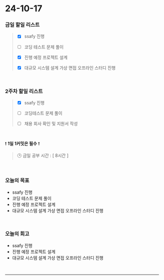 # 24-10-17
### 금일 할일 리스트
> - [x] ssafy 진행
>
> - [ ] 코딩 테스트 문제 풀이
>
> - [x] 진행 예정 프로젝트 설계
>
> - [x] 대규모 시스템 설계 가상 면접 오프라인 스터디 진행

<br/>

### 2주차 할일 리스트
> - [x] ssafy 진행
>
> - [ ] 코딩테스트 문제 풀이
>
> - [ ] 채용 회사 확인 및 지원서 작성

<br/>

❗ **1일 1커밋은 필수** ❗
> 🕒 금일 공부 시간 : [ 8시간 ]

<br/>

### 오늘의 목표
- ssafy 진행
- 코딩 테스트 문제 풀이
- 진행 예정 프로젝트 설계
- 대규모 시스템 설계 가상 면접 오프라인 스터디 진행

<br>

### 오늘의 회고
- ssafy 진행
- 진행 예정 프로젝트 설계
- 대규모 시스템 설계 가상 면접 오프라인 스터디 진행

<br/>

---

